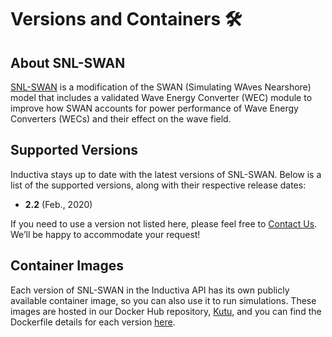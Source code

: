 # Versions and Containers 🛠️

## About SNL-SWAN
[SNL-SWAN](https://sandialabs.github.io/SNL-SWAN/) is a modification of the SWAN (Simulating WAves Nearshore) model that includes a validated Wave Energy Converter (WEC) module to improve how SWAN accounts for power performance of Wave Energy Converters (WECs) and their effect on the wave field.

## Supported Versions
Inductiva stays up to date with the latest versions of SNL-SWAN. Below is a list of the supported versions, along with their respective release dates:

- **2.2** (Feb., 2020) 

If you need to use a version not listed here, please feel free to [Contact Us](mailto:support@inductiva.ai).
We’ll be happy to accommodate your request!

## Container Images
Each version of SNL-SWAN in the Inductiva API has its own publicly available container image, 
so you can also use it to run simulations. These images are hosted in our Docker Hub repository, 
[Kutu](https://hub.docker.com/r/inductiva/kutu/tags?name=snl-swan), and you can find the 
Dockerfile details for each version [here](https://github.com/inductiva/kutu/tree/main/simulators/snl-swan).